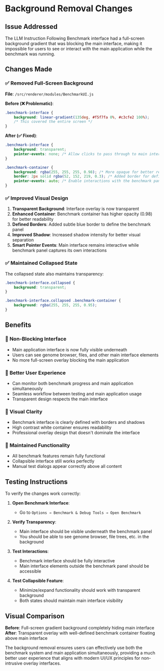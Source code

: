 # Background Removal Changes

## Issue Addressed

The LLM Instruction Following Benchmark interface had a full-screen background gradient that was blocking the main interface, making it impossible for users to see or interact with the main application while the benchmark was running.

## Changes Made

### ✅ **Removed Full-Screen Background**

**File**: `/src/renderer/modules/BenchmarkUI.js`

**Before (❌ Problematic)**:
```css
.benchmark-interface {
    background: linear-gradient(135deg, #f5f7fa 0%, #c3cfe2 100%);
    /* This covered the entire screen */
}
```

**After (✅ Fixed)**:
```css
.benchmark-interface {
    background: transparent;
    pointer-events: none; /* Allow clicks to pass through to main interface */
}

.benchmark-container {
    background: rgba(255, 255, 255, 0.98); /* More opaque for better readability */
    border: 2px solid rgba(52, 152, 219, 0.3); /* Added border for definition */
    pointer-events: auto; /* Enable interactions with the benchmark panel */
}
```

### ✅ **Improved Visual Design**

1. **Transparent Background**: Interface overlay is now transparent
2. **Enhanced Container**: Benchmark container has higher opacity (0.98) for better readability  
3. **Defined Borders**: Added subtle blue border to define the benchmark panel
4. **Improved Shadow**: Increased shadow intensity for better visual separation
5. **Smart Pointer Events**: Main interface remains interactive while benchmark panel captures its own interactions

### ✅ **Maintained Collapsed State**

The collapsed state also maintains transparency:
```css
.benchmark-interface.collapsed {
    background: transparent;
}

.benchmark-interface.collapsed .benchmark-container {
    background: rgba(255, 255, 255, 0.95);
}
```

## Benefits

### 🎯 **Non-Blocking Interface**
- Main application interface is now fully visible underneath
- Users can see genome browser, files, and other main interface elements
- No more full-screen overlay blocking the main application

### 🎯 **Better User Experience**
- Can monitor both benchmark progress and main application simultaneously
- Seamless workflow between testing and main application usage
- Transparent design respects the main interface

### 🎯 **Visual Clarity**
- Benchmark interface is clearly defined with borders and shadows
- High contrast white container ensures readability
- Professional overlay design that doesn't dominate the interface

### 🎯 **Maintained Functionality**
- All benchmark features remain fully functional
- Collapsible interface still works perfectly
- Manual test dialogs appear correctly above all content

## Testing Instructions

To verify the changes work correctly:

1. **Open Benchmark Interface**: 
   - Go to `Options → Benchmark & Debug Tools → Open Benchmark`
   
2. **Verify Transparency**:
   - Main interface should be visible underneath the benchmark panel
   - You should be able to see genome browser, file trees, etc. in the background
   
3. **Test Interactions**:
   - Benchmark interface should be fully interactive
   - Main interface elements outside the benchmark panel should be accessible
   
4. **Test Collapsible Feature**:
   - Minimize/expand functionality should work with transparent background
   - Both states should maintain main interface visibility

## Visual Comparison

**Before**: Full-screen gradient background completely hiding main interface
**After**: Transparent overlay with well-defined benchmark container floating above main interface

The background removal ensures users can effectively use both the benchmark system and main application simultaneously, providing a much better user experience that aligns with modern UI/UX principles for non-intrusive overlay interfaces.